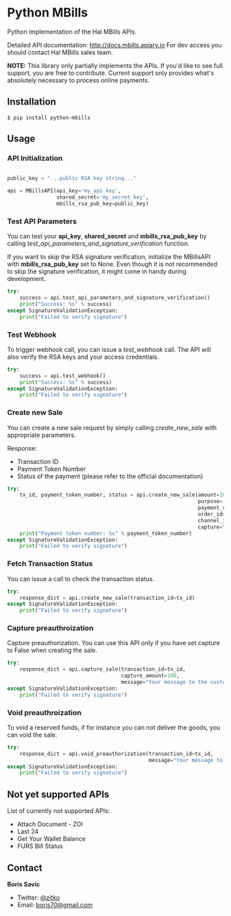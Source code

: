 # Python MBills

Python implementation of the Hal MBills APIs.

Detailed API documentation: http://docs.mbills.apiary.io
For dev access you should contact Hal MBills sales team. 


**NOTE:** This library only partially implements the APIs. If you'd like to see full support, you are free to contribute. 
Current support only provides what's absolutely necessary to process online payments.

## Installation

    $ pip install python-mbills
    
## Usage

### API Initialization

```python

public_key = "...public RSA key string..."

api = MBillsAPI(api_key='my_api_key',
                shared_secret='my_secret_key',
                mbills_rsa_pub_key=public_key)
```


### Test API Parameters

You can test your **api_key**, **shared_secret** and **mbills_rsa_pub_key** by calling 
*test_api_parameters_and_signature_verification* function.

If you want to skip the RSA signature verification, initialize the MBillsAPI with **mbills_rsa_pub_key** set to None. 
Even though it is not recommended to skip the signature verification, it might come in handy during development.

```python
try:
    success = api.test_api_parameters_and_signature_verification()
    print("Success: %s" % success)
except SignatureValidationException:
    print("Failed to verify signature")
```

### Test Webhook

To trigger webhook call, you can issue a *test_webhook* call. The API will also
verify the RSA keys and your access credentials.

```python
try:
    success = api.test_webhook()
    print("Success: %s" % success)
except SignatureValidationException:
    print("Failed to verify signature")
```

### Create new Sale

You can create a new sale request by simply calling *create_new_sale* with appropriate parameters.

Response:
 - Transaction ID
 - Payment Token Number
 - Status of the payment (please refer to the official documentation)

```python
try:
    tx_id, payment_token_number, status = api.create_new_sale(amount=100,
                                                              purpose='Purpose of the payment',
                                                              payment_reference=None,
                                                              order_id=None,
                                                              channel_id=None,
                                                              capture=True)
    print("Payment token number: %s" % payment_token_number)
except SignatureValidationException:
    print("Failed to verify signature")
```

### Fetch Transaction Status

You can issue a call to check the transaction status. 

```python
try:
    response_dict = api.create_new_sale(transaction_id=tx_id)
except SignatureValidationException:
    print("Failed to verify signature")
```

### Capture preauthroization

Capture preauthorization. You can use this API only if you have set capture to False when creating the sale.

```python
try:
    response_dict = api.capture_sale(transaction_id=tx_id,
                                     capture_amount=100,
                                     message="Your message to the customer")
except SignatureValidationException:
    print("Failed to verify signature")
```

### Void preauthroization

To void a reserved funds, if for instance you can not deliver the goods, you can void the sale. 
```python
try:
    response_dict = api.void_preauthorization(transaction_id=tx_id,
                                              message="Your message to the customer")
except SignatureValidationException:
    print("Failed to verify signature")
```

## Not yet supported APIs

List of currently not supported APIs:
 - Attach Document - ZOI
 - Last 24 
 - Get Your Wallet Balance
 - FURS Bill Status


## Contact

**Boris Savic**

 * Twitter: [@zitko](https://twitter.com/zitko)
 * Email: boris70@gmail.com

